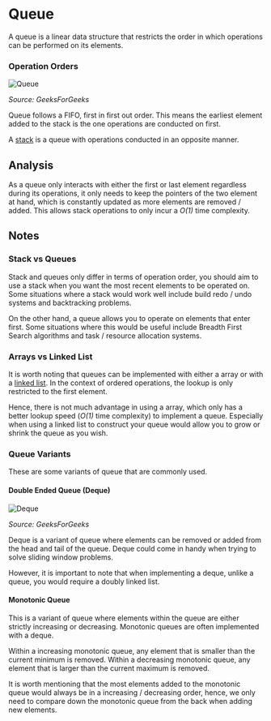 # Queue

A queue is a linear data structure that restricts the order in which operations can be performed on its elements.

### Operation Orders

![Queue](https://media.geeksforgeeks.org/wp-content/cdn-uploads/20221213113312/Queue-Data-Structures.png)

*Source: GeeksForGeeks*

Queue follows a FIFO, first in first out order.
This means the earliest element
added to the stack is the one operations are conducted on first.

A [stack](../stack/README.md) is a queue with operations conducted in an opposite manner.

## Analysis

As a queue only interacts with either the first or last element regardless during its operations,
it only needs to keep the pointers of the two element at hand, which is constantly updated as more
elements are removed / added. This allows stack operations to only incur a *O(1)* time complexity.

## Notes

### Stack vs Queues

Stack and queues only differ in terms of operation order, you should aim to use a stack when
you want the most recent elements to be operated on.
Some situations where a stack would work well include build redo / undo systems and backtracking problems.

On the other hand, a queue allows you to operate on elements that enter first. Some situations where
this would be useful include Breadth First Search algorithms and task / resource allocation systems.

### Arrays vs Linked List
It is worth noting that queues can be implemented with either a array or with a [linked list](../linkedList/README.md).
In the context of ordered operations, the lookup is only restricted to the first element.

Hence, there is not much advantage in using a array, which only has a better lookup speed (*O(1)* time complexity)
to implement a queue. Especially when using a linked list to construct your queue
would allow you to grow or shrink the queue as you wish.

### Queue Variants

These are some variants of queue that are commonly used.

#### Double Ended Queue (Deque)

![Deque](https://media.geeksforgeeks.org/wp-content/uploads/anod.png)

*Source: GeeksForGeeks*

Deque is a variant of queue where elements can be removed or added from the head and tail of the queue.
Deque could come in handy when trying to solve sliding window problems.

However, it is important to note that when implementing a deque, unlike a queue, you would require a doubly linked list.

#### Monotonic Queue

This is a variant of queue where elements within the queue are either strictly increasing or decreasing.
Monotonic queues are often implemented with a deque.

Within a increasing monotonic queue, any element that is smaller than the current minimum is removed.
Within a decreasing monotonic queue, any element that is larger than the current maximum is removed.

It is worth mentioning that the most elements added to the monotonic queue would always be in a 
increasing / decreasing order,
hence, we only need to compare down the monotonic queue from the back when adding new elements.

